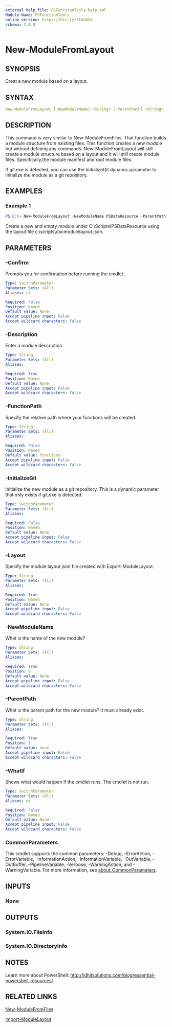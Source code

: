 ```yaml
---
external help file: PSFunctionTools-help.xml
Module Name: PSFunctionTools
online version: https://bit.ly/3foUOCN
schema: 2.0.0
---
```


# New-ModuleFromLayout

## SYNOPSIS

Creat a new module based on a layout.

## SYNTAX

```yaml
New-ModuleFromLayout [-NewModuleName] <String> [-ParentPath] <String> -Description <String> -Layout <String> [-FunctionPath <String>] [-WhatIf] [-Confirm] [-InitializeGit] [<CommonParameters>]
```

## DESCRIPTION

This command is very similar to New-ModuleFromFiles. That function builds a module structure from existing files. This function creates a new module but without defining any commands. New-ModuleFromLayout will still create a module structure based on a layout and it will still create module files. Specifically,the module manifest and root module files.

If git.exe is detected, you can use the InitializeGit dynamic parameter to initialize the module as a git repository.

## EXAMPLES

### Example 1

```powershell
PS C:\> New-ModuleFromLayout -NewModuleName PSDataResource -ParentPath c:\scripts -Description "A class-based DSC resource to do something." -Layout .c:\scripts\DSCModuleLayout.json
```

Create a new and empty module under C:\Scripts\PSDataResource using the layout file c:\scripts\dscmodulelayout.json.

## PARAMETERS

### -Confirm

Prompts you for confirmation before running the cmdlet.

```yaml
Type: SwitchParameter
Parameter Sets: (All)
Aliases: cf

Required: False
Position: Named
Default value: None
Accept pipeline input: False
Accept wildcard characters: False
```

### -Description

Enter a module description.

```yaml
Type: String
Parameter Sets: (All)
Aliases:

Required: True
Position: Named
Default value: None
Accept pipeline input: False
Accept wildcard characters: False
```

### -FunctionPath

Specify the relative path where your functions will be created.

```yaml
Type: String
Parameter Sets: (All)
Aliases:

Required: False
Position: Named
Default value: functions
Accept pipeline input: False
Accept wildcard characters: False
```

### -InitializeGit

Initialize the new module as a git repository. This is a dynamic parameter that only exists if git.exe is detected.

```yaml
Type: SwitchParameter
Parameter Sets: (All)
Aliases:

Required: False
Position: Named
Default value: None
Accept pipeline input: False
Accept wildcard characters: False
```

### -Layout

Specify the module layout json file created with Export-ModuleLayout.

```yaml
Type: String
Parameter Sets: (All)
Aliases:

Required: True
Position: Named
Default value: None
Accept pipeline input: False
Accept wildcard characters: False
```

### -NewModuleName

What is the name of the new module?

```yaml
Type: String
Parameter Sets: (All)
Aliases:

Required: True
Position: 0
Default value: None
Accept pipeline input: False
Accept wildcard characters: False
```

### -ParentPath

What is the parent path for the new module?
It must already exist.

```yaml
Type: String
Parameter Sets: (All)
Aliases:

Required: True
Position: 1
Default value: none
Accept pipeline input: False
Accept wildcard characters: False
```

### -WhatIf

Shows what would happen if the cmdlet runs.
The cmdlet is not run.

```yaml
Type: SwitchParameter
Parameter Sets: (All)
Aliases: wi

Required: False
Position: Named
Default value: None
Accept pipeline input: False
Accept wildcard characters: False
```

### CommonParameters

This cmdlet supports the common parameters: -Debug, -ErrorAction, -ErrorVariable, -InformationAction, -InformationVariable, -OutVariable, -OutBuffer, -PipelineVariable, -Verbose, -WarningAction, and -WarningVariable. For more information, see [about_CommonParameters](http://go.microsoft.com/fwlink/?LinkID=113216).

## INPUTS

### None

## OUTPUTS

### System.IO.FileInfo

### System.IO.DirectoryInfo

## NOTES

Learn more about PowerShell: http://jdhitsolutions.com/blog/essential-powershell-resources/

## RELATED LINKS

[New-ModuleFromFiles](New-ModuleFromFiles.md)

[Import-ModuleLayout](Import-ModuleLayout.md)
